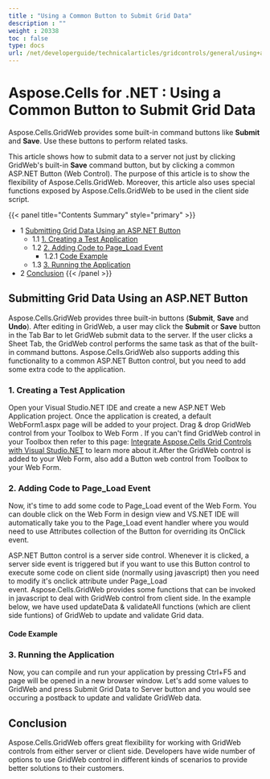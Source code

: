```yaml
---
title : "Using a Common Button to Submit Grid Data" 
description : "" 
weight : 20338 
toc : false
type: docs
url: /net/developerguide/technicalarticles/gridcontrols/general/using+a+common+button+to+submit+grid+data/
---
```


# Aspose.Cells for .NET : Using a Common Button to Submit Grid Data


Aspose.Cells.GridWeb provides some built-in command buttons like **Submit** and **Save**. Use these buttons to perform related tasks.

This article shows how to submit data to a server not just by clicking GridWeb's built-in **Save** command button, but by clicking a common ASP.NET Button (Web Control). The purpose of this article is to show the flexibility of Aspose.Cells.GridWeb. Moreover, this article also uses special functions exposed by Aspose.Cells.GridWeb to be used in the client side script.

{{< panel title="Contents Summary" style="primary" >}}
*   1 [Submitting Grid Data Using an ASP.NET Button](#submitting-grid-data-using-an-asp.net-button)
    *   1.1 [1\. Creating a Test Application](#1\.-creating-a-test-application)
    *   1.2 [2\. Adding Code to Page\_Load Event](#2\.-adding-code-to-page\_load-event)
        *   1.2.1 [Code Example](#code-example)
    *   1.3 [3\. Running the Application](#3\.-running-the-application)
*   2 [Conclusion](#conclusion)
{{< /panel >}}
 

## Submitting Grid Data Using an ASP.NET Button

Aspose.Cells.GridWeb provides three built-in buttons (**Submit**, **Save** and **Undo**). After editing in GridWeb, a user may click the **Submit** or **Save** button in the Tab Bar to let GridWeb submit data to the server. If the user clicks a Sheet Tab, the GridWeb control performs the same task as that of the built-in command buttons. Aspose.Cells.GridWeb also supports adding this functionality to a common ASP.NET Button control, but you need to add some extra code to the application.

### 1\. Creating a Test Application

Open your Visual Studio.NET IDE and create a new ASP.NET Web Application project. Once the application is created, a default WebForm1.aspx page will be added to your project. Drag & drop GridWeb control from your Toolbox to Web Form . If you can't find GridWeb control in your Toolbox then refer to this page: [Integrate Aspose.Cells Grid Controls with Visual Studio.NET](https://docs2.aspose.com/cells/net/gettingstarted/gridsuiteandvsnet/integrate+aspose.cells+grid+controls+with+visual+studio.net) to learn more about it.After the GridWeb control is added to your Web Form, also add a Button web control from Toolbox to your Web Form.

### 2\. Adding Code to Page\_Load Event

Now, it's time to add some code to Page\_Load event of the Web Form. You can double click on the Web Form in design view and VS.NET IDE will automatically take you to the Page\_Load event handler where you would need to use Attributes collection of the Button for overriding its OnClick event.

ASP.NET Button control is a server side control. Whenever it is clicked, a server side event is triggered but if you want to use this Button control to execute some code on client side (normally using javascript) then you need to modify it's onclick attribute under Page\_Load event. Aspose.Cells.GridWeb provides some functions that can be invoked in javascript to deal with GridWeb control from client side. In the example below, we have used updateData & validateAll functions (which are client side funtions) of GridWeb to update and validate Grid data.

#### Code Example

### 3\. Running the Application

Now, you can compile and run your application by pressing Ctrl+F5 and page will be opened in a new browser window. Let's add some values to GridWeb and press Submit Grid Data to Server button and you would see occuring a postback to update and validate GridWeb data.

## Conclusion

Aspose.Cells.GridWeb offers great flexibility for working with GridWeb controls from either server or client side. Developers have wide number of options to use GridWeb control in different kinds of scenarios to provide better solutions to their customers.

